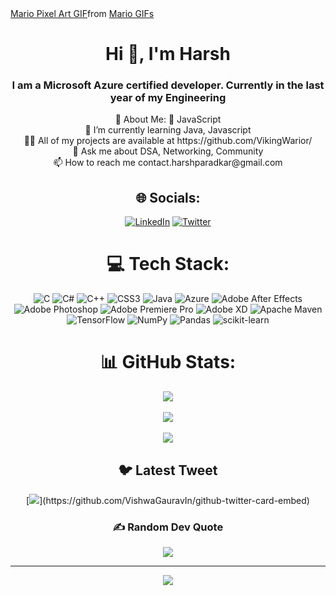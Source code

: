 <div class="tenor-gif-embed" data-postid="23722022" data-share-method="host" data-aspect-ratio="1.77778" data-width="100%"><a href="https://tenor.com/view/mario-pixel-art-gaming-room-gif-23722022">Mario Pixel Art GIF</a>from <a href="https://tenor.com/search/mario-gifs">Mario GIFs</a></div> <script type="text/javascript" async src="https://tenor.com/embed.js"></script>

<h1 align="center">Hi 👋, I'm Harsh</h1>
<h3 align="center">I am a Microsoft Azure certified developer. Currently in the last year of my Engineering</h3>

<div align = "center">
💫 About Me:
🔭 JavaScript<br>👯 I’m currently learning Java, Javascript<br>👨‍💻 All of my projects are available at https://github.com/VikingWarior/<br>💬 Ask me about DSA, Networking, Community<br>📫 How to reach me contact.harshparadkar@gmail.com

## 🌐 Socials:
[![LinkedIn](https://img.shields.io/badge/LinkedIn-%230077B5.svg?logo=linkedin&logoColor=white)](https://www.linkedin.com/in/harshparadkar/) [![Twitter](https://img.shields.io/badge/Twitter-%231DA1F2.svg?logo=Twitter&logoColor=white)](https://twitter.com/harxh__) 

# 💻 Tech Stack:
![C](https://img.shields.io/badge/c-%2300599C.svg?style=for-the-badge&logo=c&logoColor=white) ![C#](https://img.shields.io/badge/c%23-%23239120.svg?style=for-the-badge&logo=c-sharp&logoColor=white) ![C++](https://img.shields.io/badge/c++-%2300599C.svg?style=for-the-badge&logo=c%2B%2B&logoColor=white) ![CSS3](https://img.shields.io/badge/css3-%231572B6.svg?style=for-the-badge&logo=css3&logoColor=white) ![Java](https://img.shields.io/badge/java-%23ED8B00.svg?style=for-the-badge&logo=java&logoColor=white) ![Azure](https://img.shields.io/badge/azure-%230072C6.svg?style=for-the-badge&logo=azure-devops&logoColor=white) ![Adobe After Effects](https://img.shields.io/badge/Adobe%20After%20Effects-9999FF.svg?style=for-the-badge&logo=Adobe%20After%20Effects&logoColor=white) ![Adobe Photoshop](https://img.shields.io/badge/adobephotoshop-%2331A8FF.svg?style=for-the-badge&logo=adobephotoshop&logoColor=white) ![Adobe Premiere Pro](https://img.shields.io/badge/Adobe%20Premiere%20Pro-9999FF.svg?style=for-the-badge&logo=Adobe%20Premiere%20Pro&logoColor=white) ![Adobe XD](https://img.shields.io/badge/Adobe%20XD-470137?style=for-the-badge&logo=Adobe%20XD&logoColor=#FF61F6) ![Apache Maven](https://img.shields.io/badge/Apache%20Maven-C71A36?style=for-the-badge&logo=Apache%20Maven&logoColor=white) ![TensorFlow](https://img.shields.io/badge/TensorFlow-%23FF6F00.svg?style=for-the-badge&logo=TensorFlow&logoColor=white) ![NumPy](https://img.shields.io/badge/numpy-%23013243.svg?style=for-the-badge&logo=numpy&logoColor=white) ![Pandas](https://img.shields.io/badge/pandas-%23150458.svg?style=for-the-badge&logo=pandas&logoColor=white) ![scikit-learn](https://img.shields.io/badge/scikit--learn-%23F7931E.svg?style=for-the-badge&logo=scikit-learn&logoColor=white)
# 📊 GitHub Stats:
![](https://github-readme-stats.vercel.app/api?username=vikingwarior&theme=blueberry&hide_border=false&include_all_commits=true&count_private=true)<br/>
 <br/>
![](https://github-readme-streak-stats.herokuapp.com/?user=vikingwarior&theme=blueberry&hide_border=false)<br/>
 <br/>
![](https://github-readme-stats.vercel.app/api/top-langs/?username=vikingwarior&theme=blueberry&hide_border=false&include_all_commits=true&count_private=true&layout=compact)

## 🐦 Latest Tweet
[![](https://gtce.itsvg.in/api?username=harxh__)](https://github.com/VishwaGauravIn/github-twitter-card-embed)

### ✍️ Random Dev Quote
![](https://quotes-github-readme.vercel.app/api?type=horizontal&theme=radical)

---
[![](https://visitcount.itsvg.in/api?id=vikingwarior&icon=0&color=0)](https://visitcount.itsvg.in)
</div>

<!-- Proudly created with GPRM ( https://gprm.itsvg.in ) -->
